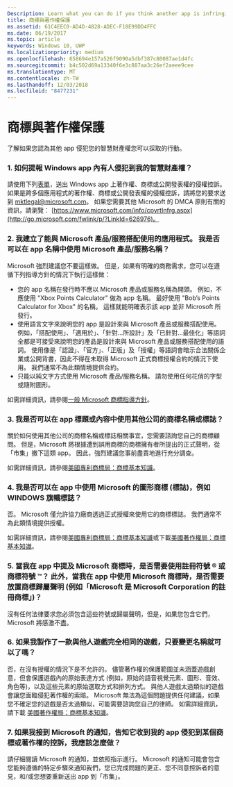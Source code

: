 ```yaml
---
Description: Learn what you can do if you think another app is infringing on your intellectual property rights.
title: 商標與著作權保護
ms.assetid: 61C4EEC0-AD4D-4828-ADEC-F18E99DD4FFC
ms.date: 06/19/2017
ms.topic: article
keywords: Windows 10, UWP
ms.localizationpriority: medium
ms.openlocfilehash: 658694e157a526f9090a5dbf387c80087ae1d4fc
ms.sourcegitcommit: b4c502d69a13340f6e3c887aa3c26ef2aeee9cee
ms.translationtype: MT
ms.contentlocale: zh-TW
ms.lasthandoff: 12/03/2018
ms.locfileid: "8477231"
---
```

# <a name="trademark-and-copyright-protection"></a>商標與著作權保護


了解如果您認為其他 app 侵犯您的智慧財產權您可以採取的行動。

### <a name="1-how-may-i-report-an-infringement-of-my-intellectual-property-rights-within-a-windows-app"></a>1. 如何提報 Windows app 內有人侵犯到我的智慧財產權？


請使用下列[表單](http://go.microsoft.com/fwlink/p/?LinkId=273879)，送出 Windows app 上著作權、商標或公開發表權的侵權控訴。 如果是跨多個應用程式的著作權、商標或公開發表權的侵權控訴，請將您的要求送到 mktlegal@microsoft.com。 如果您需要其他 Microsoft 的 DMCA 原則有關的資訊，請瀏覽： [https://www.microsoft.com/info/cpyrtInfrg.aspx](http://go.microsoft.com/fwlink/p/?LinkId=626976)。

### <a name="2-i-created-my-app-to-work-with-a-microsoft-productservice-may-i-use-the-microsoft-productservice-name-in-the-name-of-my-app"></a>2. 我建立了能與 Microsoft 產品/服務搭配使用的應用程式。 我是否可以在 app 名稱中使用 Microsoft 產品/服務名稱？


Microsoft 強烈建議您不要這樣做。 但是，如果有明確的商務需求，您可以在遵循下列指導方針的情況下執行這樣做：

-   您的 app 名稱在發行時不應以 Microsoft 產品或服務名稱為開頭。 例如，不應使用 "Xbox Points Calculator" 做為 app 名稱。 最好使用 "Bob’s Points Calculator for Xbox" 的名稱。 這樣就能明確表示該 app 並非 Microsoft 所發行。
-   使用語言文字來說明您的 app 是設計來與 Microsoft 產品或服務搭配使用。 例如，「搭配使用」、「適用於」、「針對...所設計」及「已針對...最佳化」等語詞全都是可接受來說明您的產品是設計來與 Microsoft 產品或服務搭配使用的語詞。 使用像是「認證」、「官方」、「正版」及「授權」等語詞會暗示合法關係企業或公開背書，因此不得在未取得 Microsoft 正式商標授權合約的情況下使用。 我們通常不為此類情境提供合約。
-   只能以純文字方式使用 Microsoft 產品/服務名稱。 請勿使用任何花俏的字型或隨附圖形。

如需詳細資訊，請參閱[一般 Microsoft 商標指導方針](http://go.microsoft.com/fwlink/p/?LinkId=225434)。

### <a name="3-is-it-ok-if-i-use-the-trademarked-name-or-logo-of-another-company-in-the-title-of-my-app-or-as-part-of-the-content-of-my-app"></a>3. 我是否可以在 app 標題或內容中使用其他公司的商標名稱或標誌？


關於如何使用其他公司的商標名稱或標誌相關事宜，您需要諮詢您自己的商標顧問。 但是，Microsoft 將根據遭到誤用商標的商標擁有者所提出的正式聲明，從「市集」撤下這類 app。 因此，強烈建議您事前盡責地進行充分調查。

如需詳細資訊，請參閱[美國專利商標局：商標基本知識](http://go.microsoft.com/fwlink/p/?LinkId=225271)。

### <a name="4-may-i-use-microsofts-graphical-trademarks-logos-such-as-the-windows-flag-logo-in-my-app"></a>4. 我是否可以在 app 中使用 Microsoft 的圖形商標 (標誌)，例如 WINDOWS 旗幟標誌？


否。 Microsoft 僅允許協力廠商透過正式授權來使用它的商標標誌。 我們通常不為此類情境提供授權。

如需詳細資訊，請參閱[美國專利商標局：商標基本知識](http://go.microsoft.com/fwlink/p/?LinkId=225271)或下載[美國著作權局：商標基本知識](http://go.microsoft.com/fwlink/p/?LinkID=225273)。

### <a name="5-do-i-need-to-use-registered--or-trademark--symbols-when-i-refer-to-a-microsoft-trademark-in-my-app-and-must-i-when-using-a-microsoft-trademark-place-a-trademark-attribution-notice-in-my-app-for-example-microsoft-is-a-registered-trademark-of-the-microsoft-corporation"></a>5. 當我在 app 中提及 Microsoft 商標時，是否需要使用註冊符號 ® 或商標符號 ™？ 此外，當我在 app 中使用 Microsoft 商標時，是否需要放置商標歸屬聲明 (例如「Microsoft 是 Microsoft Corporation 的註冊商標」)？


沒有任何法律要求您必須包含這些符號或歸屬聲明，但是，如果您包含它們，Microsoft 將感激不盡。

### <a name="6-is-it-ok-if-i-make-a-game-that-is-identical-to-someone-elses-game-as-long-as-i-change-the-name"></a>6. 如果我製作了一款與他人遊戲完全相同的遊戲，只要變更名稱就可以了嗎？


否，在沒有授權的情況下是不允許的。 儘管著作權的保護範圍並未涵蓋遊戲創意，但會保護遊戲內的原始表達方式 (例如，原始的語音視覺元素、圖形、音效、角色等)，以及這些元素的原始選取方式和排列方式。 與他人遊戲太過類似的遊戲會讓您面臨侵犯著作權的索賠。 Microsoft 無法為這個問題提供任何建議，如果您不確定您的遊戲是否太過類似，可能需要諮詢您自己的律師。 如需詳細資訊，請下載 [美國著作權局：商標基本知識](http://go.microsoft.com/fwlink/p/?LinkID=225273)。

### <a name="7-what-should-i-do-if-i-get-a-notice-from-microsoft-telling-me-it-has-received-a-complaint-that-my-app-infringes-a-trademark-or-copyright"></a>7. 如果我接到 Microsoft 的通知，告知它收到我的 app 侵犯到某個商標或著作權的控訴，我應該怎麼做？


請仔細閱讀 Microsoft 的通知，並依照指示進行。 Microsoft 的通知可能會包含您能夠遵循的特定步驟來通知我們，您已完成問題的更正、您不同意控訴者的意見，和/或您想要重新送出 app 到「市集」。

 

 




